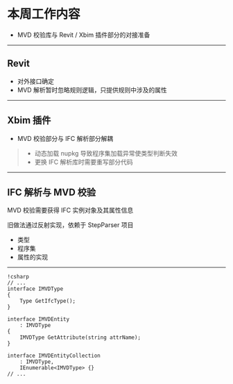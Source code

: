 # 本周工作内容

* MVD 校验库与 Revit / Xbim 插件部分的对接准备

---

## Revit

* 对外接口确定
* MVD 解析暂时忽略规则逻辑，只提供规则中涉及的属性

---

## Xbim 插件

* MVD 校验部分与 IFC 解析部分解耦
> * 动态加载 nupkg 导致程序集加载异常使类型判断失效
> * 更换 IFC 解析库时需要重写部分代码

---

## IFC 解析与 MVD 校验

MVD 校验需要获得 IFC 实例对象及其属性信息

旧做法通过反射实现，依赖于 StepParser 项目

* 类型
* 程序集
* 属性的实现

---
    
    !csharp
    // ...
    interface IMVDType
    {
        Type GetIfcType();
    }

    interface IMVDEntity
        : IMVDType
    {
        IMVDType GetAttribute(string attrName);
    }

    interface IMVDEntityCollection
        : IMVDType,
        IEnumerable<IMVDType> {}
    // ...


















